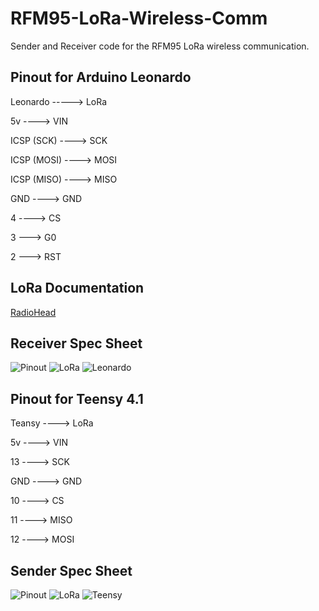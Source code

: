# RFM95-LoRa-Wireless-Comm
Sender and Receiver code for the RFM95 LoRa wireless communication.

## Pinout for Arduino Leonardo
Leonardo -----> LoRa

5v ----> VIN

ICSP (SCK) ----> SCK

ICSP (MOSI) ----> MOSI

ICSP (MISO) ----> MISO

GND ----> GND

4 ----> CS

3 ---> G0

2 ---> RST

## LoRa Documentation
[RadioHead](https://www.airspayce.com/mikem/arduino/RadioHead/classRH__RF95.html#ab9605810c11c025758ea91b2813666e3)


## Receiver Spec Sheet
![Pinout](https://github.com/sundevilmotorsports/RFM95-LoRa-Wireless-Comm/blob/main/Spec_Sheet/Receiver/Arduino_Leonardo_pinOUT.png)
![LoRa](https://github.com/sundevilmotorsports/RFM95-LoRa-Wireless-Comm/blob/main/Spec_Sheet/Receiver/Receiver_LoRa.jpg)
![Leonardo](https://github.com/sundevilmotorsports/RFM95-LoRa-Wireless-Comm/blob/main/Spec_Sheet/Receiver/Leonardo.jpg)

## Pinout for Teensy 4.1
Teansy ----> LoRa

5v ----> VIN

13 ----> SCK

GND ----> GND

10 ----> CS

11 ----> MISO

12 ----> MOSI

## Sender Spec Sheet
![Pinout](https://github.com/sundevilmotorsports/RFM95-LoRa-Wireless-Comm/blob/main/Spec_Sheet/Sender/teensy_4.1.PNG)
![LoRa](https://github.com/sundevilmotorsports/RFM95-LoRa-Wireless-Comm/blob/main/Spec_Sheet/Sender/lora_radios.PNG)
![Teensy](https://github.com/sundevilmotorsports/RFM95-LoRa-Wireless-Comm/blob/main/Spec_Sheet/Sender/teensyPinout.jpg)
